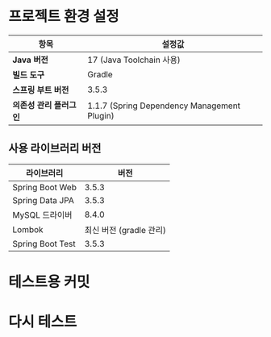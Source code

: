 # 프로젝트 환경 설정

| 항목                  | 설정값                      |
|---------------------|---------------------------|
| **Java 버전**          | 17 (Java Toolchain 사용)     |
| **빌드 도구**           | Gradle                      |
| **스프링 부트 버전**     | 3.5.3                       |
| **의존성 관리 플러그인**  | 1.1.7 (Spring Dependency Management Plugin) |

## 사용 라이브러리 버전

| 라이브러리             | 버전     |
|---------------------|--------|
| Spring Boot Web     | 3.5.3  |
| Spring Data JPA     | 3.5.3  |
| MySQL 드라이버        | 8.4.0  |
| Lombok              | 최신 버전 (gradle 관리) |
| Spring Boot Test    | 3.5.3  |
# 테스트용 커밋
# 다시 테스트
